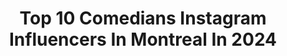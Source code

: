 ---
title: Top 10 Comedians Instagram Influencers In Montreal In 2024
description: >-
  Find top comedians Instagram influencers in Montreal in 2024. Most popular hashtags: #comedy #standup #reels #montreal.
platform: Instagram
hits: 5
text_top: Analyze the best Instagram influencers on inBeat.
text_bottom: Our search engine holds 5 Instagram influencers like this in Montreal, Canada for you to collaborate.
profiles:
  - username: "kevinlapierre_"
    fullname: >-
      KEVIN
    bio: >-
      ma vie, my life 📍 mtl 🎙️ comedian 🌭 mustard daddy
    location: "Canada"
    followers: 110844
    engagement: 87
    commentsToLikes: 0.035232
    id: ck6tjmhap304e0j71yf2f9w7j
    verified: false
    hashtags: "#humour, #comedy, #comedie, #standup"
  - username: "bobiproduction"
    fullname: >-
      bobiproduction
    bio: >-
      Toute l'actualité de la Bobi Production en LIVE!� FRIENDS COMEDY SHOW BILLETS👇🏾
    location: "Canada"
    followers: 164735
    engagement: 410
    commentsToLikes: 0.055030
    id: ckxp7y8rma19f0j23mzzlqwdg
    verified: false
    hashtags: "#son, #comedie, #bordel, #antilles"
  - username: "donny_oberoi"
    fullname: >-
      Donny Ⓥ
    bio: >-
      Third Eye Media 🎬 @thirdeye__studios @mtlive.ca
    location: "Canada"
    followers: 18659
    engagement: 283
    commentsToLikes: 0.142772
    id: ck8sxgp5yhbu00j78ot5vw3qb
    verified: false
    hashtags: "#plantbased, #veganaf, #foodie, #lmao"
  - username: "justforlaughs"
    fullname: >-
      Just For Laughs
    bio: >-
      The host of the world’s largest comedy festival is now serving up hot comedy, spicy clips, and fresh digital originals.
    location: "Canada"
    followers: 299889
    engagement: 25
    commentsToLikes: 0.016489
    id: ck0u7dhjf4ijl0i19922y1blu
    verified: true
    hashtags: "#jflfestival, #standupcomedy, #jflmontreal, #standup"
  - username: "dolino.real"
    fullname: >-
      Dolino
    bio: >-
      
    location: "Canada"
    followers: 3066
    engagement: 693
    commentsToLikes: 0.203815
    id: ck601t273g4fl0i14vmxhmmr3
    verified: false
    hashtags: "#canada, #montreal, #coronavirus, #rires"
  - username: "instafunny_manan"
    fullname: >-
      Manan Desai
    bio: >-
      Comedian & Actor Content - Creator, Curator & Producer www.manandesai.in
    location: "Canada"
    followers: 275389
    engagement: 1337
    commentsToLikes: 0.004535
    id: ck5pwjdzun3d70i114mni37zw
    verified: false
    hashtags: "#thecomedyfactory, #manandesai, #standupcomedy, #gujarati"
  - username: "ushappyfour"
    fullname: >-
      Em Weinmann
    bio: >-
      Some sentimental swearing, a kid that sings, a kid comedian, a design business, Tourette’s parenting, and a house to transform. ushappyfour@gmail.com
    location: "Canada"
    followers: 8994
    engagement: 463
    commentsToLikes: 0.250681
    id: clbi52iw447oz0j08j4dub8pl
    verified: false
    hashtags: "#allkidz, #filter, #whereami, #instareels"
  - username: "mattzpavich"
    fullname: >-
      Matt Pavich
    bio: >-
      Comedian/Actor. Watch my debut Special “Wednesdays @ Bellevue” Book me! Bookings@mattzpavich.com
    location: "Canada"
    followers: 42525
    engagement: 1829
    commentsToLikes: 0.036893
    id: cl45xzzxuk3fy0i23jrif9q1y
    verified: false
    hashtags: "#standup, #funny, #comedy, #standupcomedy"
  - username: "peternguyen"
    fullname: >-
      Peter Nguyen
    bio: >-
      wannabe comedian TikTok: (4.3M) | YouTube: (1.4M) 📥: peter@rizziandrizzi.com
    location: "Canada"
    followers: 888986
    engagement: 1003
    commentsToLikes: 0.005303
    id: clnbwi1e159vr0j086w0b0fi2
    verified: false
    hashtags: "#pov, #memes, #tiktokvideos, #reels"
  - username: "awwwnchal"
    fullname: >-
      Aanchal Agrawal
    bio: >-
      Mumbai📍New York Comedian | Actor | NYU👩‍🎓| Global Ambassador of Friend Zone | God’s Favorite Child | Founder @allwomen.inc Link to shows/videos👇🏼
    location: "Canada"
    followers: 540542
    engagement: 627
    commentsToLikes: 0.016525
    id: clnsitighgx370j08lzim44rm
    verified: false
    hashtags: "#tatawpl, #awwwnchal, #reelitfeelit, #reels"
---